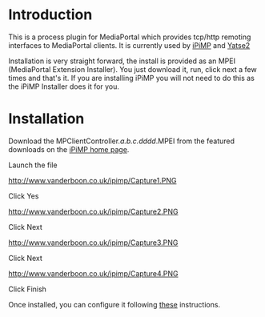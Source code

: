 # Introduction #

This is a process plugin for MediaPortal which provides tcp/http remoting interfaces to MediaPortal clients.  It is currently used by [iPiMP](http://code.google.com/p/ipimp/) and [Yatse2](http://yatse.leetzone.org/redmine/projects/yatse2)

Installation is very straight forward, the install is provided as an MPEI (MediaPortal Extension Installer).  You just download it, run, click next a few times and that's it. If you are installing iPiMP you will not need to do this as the iPiMP Installer does it for you.

# Installation #

Download the MPClientController._a.b.c.dddd_.MPEI from the featured downloads on the [iPiMP home page](http://code.google.com/p/ipimp/).

Launch the file

http://www.vanderboon.co.uk/ipimp/Capture1.PNG

Click Yes

http://www.vanderboon.co.uk/ipimp/Capture2.PNG

Click Next

http://www.vanderboon.co.uk/ipimp/Capture3.PNG

Click Next

http://www.vanderboon.co.uk/ipimp/Capture4.PNG

Click Finish

Once installed, you can configure it following [these](http://code.google.com/p/ipimp/wiki/Client_Plugin_Setup) instructions.